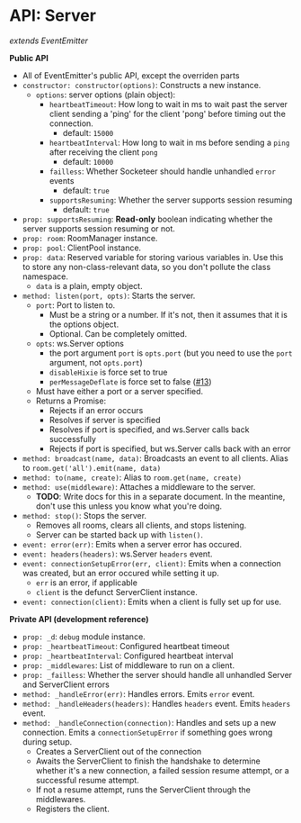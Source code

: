 API: Server
===

*extends EventEmitter*

**Public API**

* All of EventEmitter's public API, except the overriden parts
* `constructor: constructor(options)`: Constructs a new instance.
    - `options`: server options (plain object):
        + `heartbeatTimeout`: How long to wait in ms to wait past the server client sending a 'ping' for the client 'pong' before timing out the connection.
            * default: `15000`
        + `heartbeatInterval`: How long to wait in ms before sending a `ping` after receiving the client `pong`
            * default: `10000`
        + `failless`: Whether Socketeer should handle unhandled `error` events
            * default: `true`
        + `supportsResuming`: Whether the server supports session resuming
            * default: `true`
* `prop: supportsResuming`: **Read-only** boolean indicating whether the server supports session resuming or not.
* `prop: room`: RoomManager instance.
* `prop: pool`: ClientPool instance.
* `prop: data`: Reserved variable for storing various variables in. Use this to store any non-class-relevant data, so you don't pollute the class namespace.
    - `data` is a plain, empty object.
* `method: listen(port, opts)`: Starts the server.
    - `port`: Port to listen to.
        + Must be a string or a number. If it's not, then it assumes that it is the options object.
        + Optional. Can be completely omitted.
    - `opts`: ws.Server options
        + the port argument `port` is `opts.port` (but you need to use the `port` argument, not `opts.port`)
        + `disableHixie` is force set to true
        + `perMessageDeflate` is force set to false ([#13](https://github.com/SEAPUNK/socketeer/issues/13))
    - Must have either a port or a server specified.
    - Returns a Promise:
        + Rejects if an error occurs
        + Resolves if server is specified
        + Resolves if port is specified, and ws.Server calls back successfully
        + Rejects if port is specified, but ws.Server calls back with an error
* `method: broadcast(name, data)`: Broadcasts an event to all clients. Alias to `room.get('all').emit(name, data)`
* `method: to(name, create)`: Alias to `room.get(name, create)`
* `method: use(middleware)`: Attaches a middleware to the server.
    - **TODO**: Write docs for this in a separate document. In the meantine, don't use this unless you know what you're doing.
* `method: stop()`: Stops the server.
    - Removes all rooms, clears all clients, and stops listening.
    - Server can be started back up with `listen()`.
* `event: error(err)`: Emits when a server error has occured.
* `event: headers(headers)`: ws.Server `headers` event.
* `event: connectionSetupError(err, client)`: Emits when a connection was created, but an error occured while setting it up.
    - `err` is an error, if applicable
    - `client` is the defunct ServerClient instance.
* `event: connection(client)`: Emits when a client is fully set up for use.

**Private API (development reference)**

* `prop: _d`: `debug` module instance.
* `prop: _heartbeatTimeout`: Configured heartbeat timeout
* `prop: _heartbeatInterval`: Configured heartbeat interval
* `prop: _middlewares`: List of middleware to run on a client.
* `prop: _failless`: Whether the server should handle all unhandled Server and ServerClient errors
* `method: _handleError(err)`: Handles errors. Emits `error` event.
* `method: _handleHeaders(headers)`: Handles `headers` event. Emits `headers` event.
* `method: _handleConnection(connection)`: Handles and sets up a new connection. Emits a `connectionSetupError` if something goes wrong during setup.
    - Creates a ServerClient out of the connection
    - Awaits the ServerClient to finish the handshake to determine whether it's a new connection, a failed session resume attempt, or a successful resume attempt.
    - If not a resume attempt, runs the ServerClient through the middlewares.
    - Registers the client.
